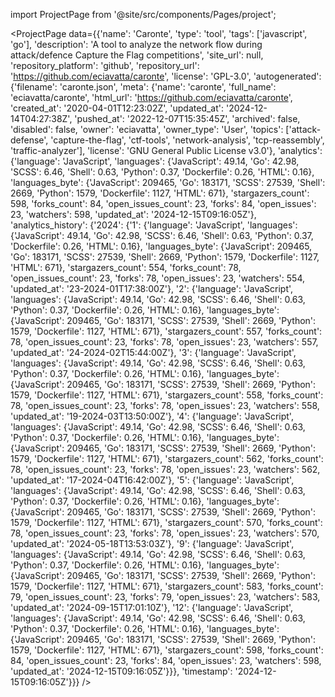 
import ProjectPage from '@site/src/components/Pages/project';

<ProjectPage
    data={{'name': 'Caronte', 'type': 'tool', 'tags': ['javascript', 'go'], 'description': 'A tool to analyze the network flow during attack/defence Capture the Flag competitions', 'site_url': null, 'repository_platform': 'github', 'repository_url': 'https://github.com/eciavatta/caronte', 'license': 'GPL-3.0', 'autogenerated': {'filename': 'caronte.json', 'meta': {'name': 'caronte', 'full_name': 'eciavatta/caronte', 'html_url': 'https://github.com/eciavatta/caronte', 'created_at': '2020-04-01T12:23:02Z', 'updated_at': '2024-12-14T04:27:38Z', 'pushed_at': '2022-12-07T15:35:45Z', 'archived': false, 'disabled': false, 'owner': 'eciavatta', 'owner_type': 'User', 'topics': ['attack-defense', 'capture-the-flag', 'ctf-tools', 'network-analysis', 'tcp-reassembly', 'traffic-analyzer'], 'license': 'GNU General Public License v3.0'}, 'analytics': {'language': 'JavaScript', 'languages': {'JavaScript': 49.14, 'Go': 42.98, 'SCSS': 6.46, 'Shell': 0.63, 'Python': 0.37, 'Dockerfile': 0.26, 'HTML': 0.16}, 'languages_byte': {'JavaScript': 209465, 'Go': 183171, 'SCSS': 27539, 'Shell': 2669, 'Python': 1579, 'Dockerfile': 1127, 'HTML': 671}, 'stargazers_count': 598, 'forks_count': 84, 'open_issues_count': 23, 'forks': 84, 'open_issues': 23, 'watchers': 598, 'updated_at': '2024-12-15T09:16:05Z'}, 'analytics_history': {'2024': {'1': {'language': 'JavaScript', 'languages': {'JavaScript': 49.14, 'Go': 42.98, 'SCSS': 6.46, 'Shell': 0.63, 'Python': 0.37, 'Dockerfile': 0.26, 'HTML': 0.16}, 'languages_byte': {'JavaScript': 209465, 'Go': 183171, 'SCSS': 27539, 'Shell': 2669, 'Python': 1579, 'Dockerfile': 1127, 'HTML': 671}, 'stargazers_count': 554, 'forks_count': 78, 'open_issues_count': 23, 'forks': 78, 'open_issues': 23, 'watchers': 554, 'updated_at': '23-2024-01T17:38:00Z'}, '2': {'language': 'JavaScript', 'languages': {'JavaScript': 49.14, 'Go': 42.98, 'SCSS': 6.46, 'Shell': 0.63, 'Python': 0.37, 'Dockerfile': 0.26, 'HTML': 0.16}, 'languages_byte': {'JavaScript': 209465, 'Go': 183171, 'SCSS': 27539, 'Shell': 2669, 'Python': 1579, 'Dockerfile': 1127, 'HTML': 671}, 'stargazers_count': 557, 'forks_count': 78, 'open_issues_count': 23, 'forks': 78, 'open_issues': 23, 'watchers': 557, 'updated_at': '24-2024-02T15:44:00Z'}, '3': {'language': 'JavaScript', 'languages': {'JavaScript': 49.14, 'Go': 42.98, 'SCSS': 6.46, 'Shell': 0.63, 'Python': 0.37, 'Dockerfile': 0.26, 'HTML': 0.16}, 'languages_byte': {'JavaScript': 209465, 'Go': 183171, 'SCSS': 27539, 'Shell': 2669, 'Python': 1579, 'Dockerfile': 1127, 'HTML': 671}, 'stargazers_count': 558, 'forks_count': 78, 'open_issues_count': 23, 'forks': 78, 'open_issues': 23, 'watchers': 558, 'updated_at': '19-2024-03T13:50:00Z'}, '4': {'language': 'JavaScript', 'languages': {'JavaScript': 49.14, 'Go': 42.98, 'SCSS': 6.46, 'Shell': 0.63, 'Python': 0.37, 'Dockerfile': 0.26, 'HTML': 0.16}, 'languages_byte': {'JavaScript': 209465, 'Go': 183171, 'SCSS': 27539, 'Shell': 2669, 'Python': 1579, 'Dockerfile': 1127, 'HTML': 671}, 'stargazers_count': 562, 'forks_count': 78, 'open_issues_count': 23, 'forks': 78, 'open_issues': 23, 'watchers': 562, 'updated_at': '17-2024-04T16:42:00Z'}, '5': {'language': 'JavaScript', 'languages': {'JavaScript': 49.14, 'Go': 42.98, 'SCSS': 6.46, 'Shell': 0.63, 'Python': 0.37, 'Dockerfile': 0.26, 'HTML': 0.16}, 'languages_byte': {'JavaScript': 209465, 'Go': 183171, 'SCSS': 27539, 'Shell': 2669, 'Python': 1579, 'Dockerfile': 1127, 'HTML': 671}, 'stargazers_count': 570, 'forks_count': 78, 'open_issues_count': 23, 'forks': 78, 'open_issues': 23, 'watchers': 570, 'updated_at': '2024-05-18T13:53:03Z'}, '9': {'language': 'JavaScript', 'languages': {'JavaScript': 49.14, 'Go': 42.98, 'SCSS': 6.46, 'Shell': 0.63, 'Python': 0.37, 'Dockerfile': 0.26, 'HTML': 0.16}, 'languages_byte': {'JavaScript': 209465, 'Go': 183171, 'SCSS': 27539, 'Shell': 2669, 'Python': 1579, 'Dockerfile': 1127, 'HTML': 671}, 'stargazers_count': 583, 'forks_count': 79, 'open_issues_count': 23, 'forks': 79, 'open_issues': 23, 'watchers': 583, 'updated_at': '2024-09-15T17:01:10Z'}, '12': {'language': 'JavaScript', 'languages': {'JavaScript': 49.14, 'Go': 42.98, 'SCSS': 6.46, 'Shell': 0.63, 'Python': 0.37, 'Dockerfile': 0.26, 'HTML': 0.16}, 'languages_byte': {'JavaScript': 209465, 'Go': 183171, 'SCSS': 27539, 'Shell': 2669, 'Python': 1579, 'Dockerfile': 1127, 'HTML': 671}, 'stargazers_count': 598, 'forks_count': 84, 'open_issues_count': 23, 'forks': 84, 'open_issues': 23, 'watchers': 598, 'updated_at': '2024-12-15T09:16:05Z'}}}, 'timestamp': '2024-12-15T09:16:05Z'}}}
/>
